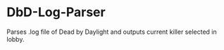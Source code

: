 # DbD-Log-Parser
Parses .log file of Dead by Daylight and outputs current killer selected in lobby.

